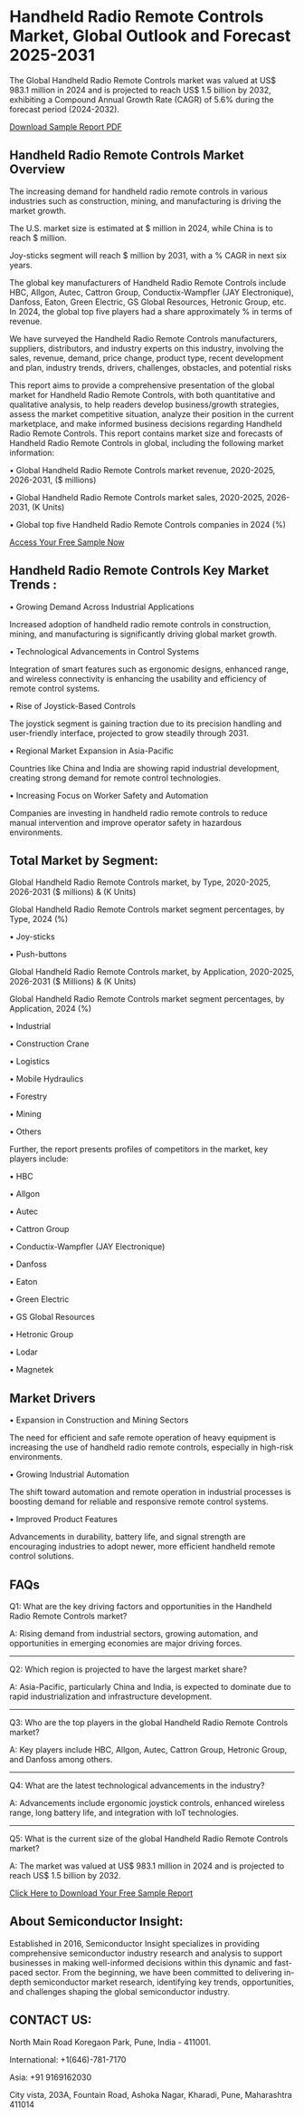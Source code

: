 <h1>Handheld Radio Remote Controls Market, Global Outlook and Forecast 2025-2031</h1>

The Global Handheld Radio Remote Controls market was valued at US$ 983.1 million in 2024 and is projected to reach US$ 1.5 billion by 2032, exhibiting a Compound Annual Growth Rate (CAGR) of 5.6% during the forecast period (2024-2032).

[Download Sample Report PDF](https://semiconductorinsight.com/download-sample-report/?product_id=88264)

<h2>Handheld Radio Remote Controls Market Overview</h2>

The increasing demand for handheld radio remote controls in various industries such as construction, mining, and manufacturing is driving the market growth.

The U.S. market size is estimated at $ million in 2024, while China is to reach $ million.

Joy-sticks segment will reach $ million by 2031, with a % CAGR in next six years.

The global key manufacturers of Handheld Radio Remote Controls include HBC, Allgon, Autec, Cattron Group, Conductix-Wampfler (JAY Electronique), Danfoss, Eaton, Green Electric, GS Global Resources, Hetronic Group, etc. In 2024, the global top five players had a share approximately % in terms of revenue.

We have surveyed the Handheld Radio Remote Controls manufacturers, suppliers, distributors, and industry experts on this industry, involving the sales, revenue, demand, price change, product type, recent development and plan, industry trends, drivers, challenges, obstacles, and potential risks

This report aims to provide a comprehensive presentation of the global market for Handheld Radio Remote Controls, with both quantitative and qualitative analysis, to help readers develop business/growth strategies, assess the market competitive situation, analyze their position in the current marketplace, and make informed business decisions regarding Handheld Radio Remote Controls. This report contains market size and forecasts of Handheld Radio Remote Controls in global, including the following market information:

•	Global Handheld Radio Remote Controls market revenue, 2020-2025, 2026-2031, ($ millions)

•	Global Handheld Radio Remote Controls market sales, 2020-2025, 2026-2031, (K Units)

•	Global top five Handheld Radio Remote Controls companies in 2024 (%)

[Access Your Free Sample Now](https://semiconductorinsight.com/report/handheld-radio-remote-controls-market/)

<h2>Handheld Radio Remote Controls Key Market Trends  :</h2>

•	Growing Demand Across Industrial Applications

Increased adoption of handheld radio remote controls in construction, mining, and manufacturing is significantly driving global market growth.

•	Technological Advancements in Control Systems

Integration of smart features such as ergonomic designs, enhanced range, and wireless connectivity is enhancing the usability and efficiency of remote control systems.

•	Rise of Joystick-Based Controls

The joystick segment is gaining traction due to its precision handling and user-friendly interface, projected to grow steadily through 2031.

•	Regional Market Expansion in Asia-Pacific

Countries like China and India are showing rapid industrial development, creating strong demand for remote control technologies.

•	Increasing Focus on Worker Safety and Automation

Companies are investing in handheld radio remote controls to reduce manual intervention and improve operator safety in hazardous environments.

<h2>Total Market by Segment:</h2>

Global Handheld Radio Remote Controls market, by Type, 2020-2025, 2026-2031 ($ millions) & (K Units)

Global Handheld Radio Remote Controls market segment percentages, by Type, 2024 (%)

•	Joy-sticks

•	Push-buttons

Global Handheld Radio Remote Controls market, by Application, 2020-2025, 2026-2031 ($ Millions) & (K Units)

Global Handheld Radio Remote Controls market segment percentages, by Application, 2024 (%)

•	Industrial

•	Construction Crane

•	Logistics

•	Mobile Hydraulics

•	Forestry

•	Mining

•	Others

Further, the report presents profiles of competitors in the market, key players include:

•	HBC

•	Allgon

•	Autec

•	Cattron Group

•	Conductix-Wampfler (JAY Electronique)

•	Danfoss

•	Eaton

•	Green Electric

•	GS Global Resources

•	Hetronic Group

•	Lodar

•	Magnetek

<h2>Market Drivers</h2>

•	Expansion in Construction and Mining Sectors

The need for efficient and safe remote operation of heavy equipment is increasing the use of handheld radio remote controls, especially in high-risk environments.

•	Growing Industrial Automation

The shift toward automation and remote operation in industrial processes is boosting demand for reliable and responsive remote control systems.

•	Improved Product Features

Advancements in durability, battery life, and signal strength are encouraging industries to adopt newer, more efficient handheld remote control solutions.

<h2>FAQs</h2>

Q1: What are the key driving factors and opportunities in the Handheld Radio Remote Controls market?

A: Rising demand from industrial sectors, growing automation, and opportunities in emerging economies are major driving forces.

________________________________________

Q2: Which region is projected to have the largest market share?

A: Asia-Pacific, particularly China and India, is expected to dominate due to rapid industrialization and infrastructure development.

________________________________________

Q3: Who are the top players in the global Handheld Radio Remote Controls market?

A: Key players include HBC, Allgon, Autec, Cattron Group, Hetronic Group, and Danfoss among others.

________________________________________

Q4: What are the latest technological advancements in the industry?

A: Advancements include ergonomic joystick controls, enhanced wireless range, long battery life, and integration with IoT technologies.

________________________________________

Q5: What is the current size of the global Handheld Radio Remote Controls market?

A: The market was valued at US$ 983.1 million in 2024 and is projected to reach US$ 1.5 billion by 2032.

[Click Here to Download Your Free Sample Report ](https://semiconductorinsight.com/download-sample-report/?product_id=88264)

<h2>About Semiconductor Insight:</h2>

Established in 2016, Semiconductor Insight specializes in providing comprehensive semiconductor industry research and analysis to support businesses in making well-informed decisions within this dynamic and fast-paced sector. From the beginning, we have been committed to delivering in-depth semiconductor market research, identifying key trends, opportunities, and challenges shaping the global semiconductor industry.

<h2>CONTACT US:</h2>

North Main Road Koregaon Park, Pune, India - 411001.

International: +1(646)-781-7170

Asia: +91 9169162030

City vista, 203A, Fountain Road, Ashoka Nagar, Kharadi, Pune, Maharashtra 411014


